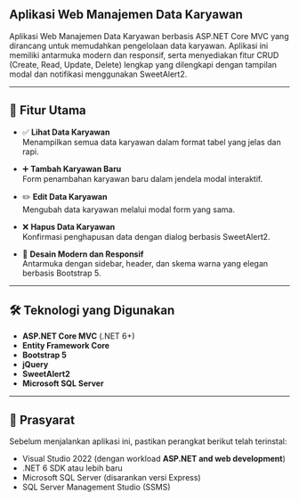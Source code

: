 ## Aplikasi Web Manajemen Data Karyawan

Aplikasi Web Manajemen Data Karyawan berbasis ASP.NET Core MVC yang dirancang untuk memudahkan pengelolaan data karyawan. Aplikasi ini memiliki antarmuka modern dan responsif, serta menyediakan fitur CRUD (Create, Read, Update, Delete) lengkap yang dilengkapi dengan tampilan modal dan notifikasi menggunakan SweetAlert2.

---

## 🎯 Fitur Utama

- ✅ **Lihat Data Karyawan**  
  Menampilkan semua data karyawan dalam format tabel yang jelas dan rapi.

- ➕ **Tambah Karyawan Baru**  
  Form penambahan karyawan baru dalam jendela modal interaktif.

- ✏️ **Edit Data Karyawan**  
  Mengubah data karyawan melalui modal form yang sama.

- ❌ **Hapus Data Karyawan**  
  Konfirmasi penghapusan data dengan dialog berbasis SweetAlert2.

- 🎨 **Desain Modern dan Responsif**  
  Antarmuka dengan sidebar, header, dan skema warna yang elegan berbasis Bootstrap 5.

---

## 🛠️ Teknologi yang Digunakan

- **ASP.NET Core MVC** (.NET 6+)
- **Entity Framework Core**
- **Bootstrap 5**
- **jQuery**
- **SweetAlert2**
- **Microsoft SQL Server**

---

## 💾 Prasyarat

Sebelum menjalankan aplikasi ini, pastikan perangkat berikut telah terinstal:

- Visual Studio 2022 (dengan workload **ASP.NET and web development**)
- .NET 6 SDK atau lebih baru
- Microsoft SQL Server (disarankan versi Express)
- SQL Server Management Studio (SSMS)
